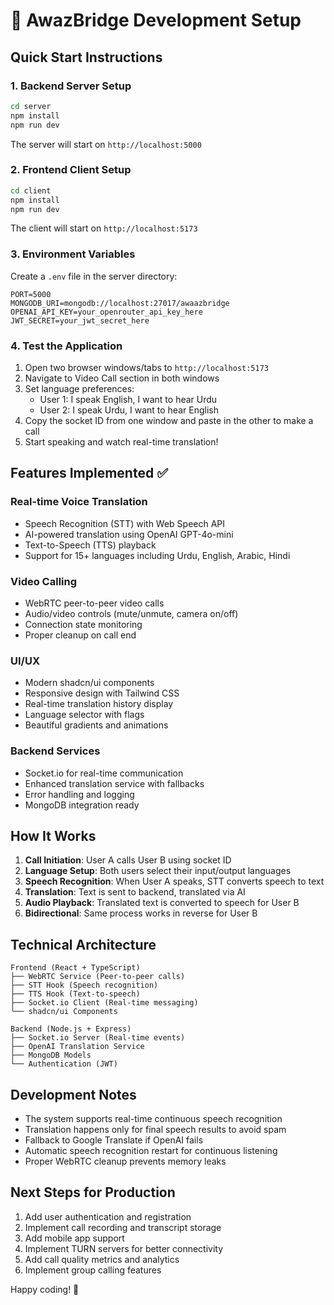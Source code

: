 # 🚀 AwazBridge Development Setup

## Quick Start Instructions

### 1. Backend Server Setup

```bash
cd server
npm install
npm run dev
```

The server will start on `http://localhost:5000`

### 2. Frontend Client Setup

```bash
cd client
npm install
npm run dev
```

The client will start on `http://localhost:5173`

### 3. Environment Variables

Create a `.env` file in the server directory:

```env
PORT=5000
MONGODB_URI=mongodb://localhost:27017/awaazbridge
OPENAI_API_KEY=your_openrouter_api_key_here
JWT_SECRET=your_jwt_secret_here
```

### 4. Test the Application

1. Open two browser windows/tabs to `http://localhost:5173`
2. Navigate to Video Call section in both windows
3. Set language preferences:
   - User 1: I speak English, I want to hear Urdu
   - User 2: I speak Urdu, I want to hear English
4. Copy the socket ID from one window and paste in the other to make a call
5. Start speaking and watch real-time translation!

## Features Implemented ✅

### Real-time Voice Translation

- Speech Recognition (STT) with Web Speech API
- AI-powered translation using OpenAI GPT-4o-mini
- Text-to-Speech (TTS) playback
- Support for 15+ languages including Urdu, English, Arabic, Hindi

### Video Calling

- WebRTC peer-to-peer video calls
- Audio/video controls (mute/unmute, camera on/off)
- Connection state monitoring
- Proper cleanup on call end

### UI/UX

- Modern shadcn/ui components
- Responsive design with Tailwind CSS
- Real-time translation history display
- Language selector with flags
- Beautiful gradients and animations

### Backend Services

- Socket.io for real-time communication
- Enhanced translation service with fallbacks
- Error handling and logging
- MongoDB integration ready

## How It Works

1. **Call Initiation**: User A calls User B using socket ID
2. **Language Setup**: Both users select their input/output languages
3. **Speech Recognition**: When User A speaks, STT converts speech to text
4. **Translation**: Text is sent to backend, translated via AI
5. **Audio Playback**: Translated text is converted to speech for User B
6. **Bidirectional**: Same process works in reverse for User B

## Technical Architecture

```
Frontend (React + TypeScript)
├── WebRTC Service (Peer-to-peer calls)
├── STT Hook (Speech recognition)
├── TTS Hook (Text-to-speech)
├── Socket.io Client (Real-time messaging)
└── shadcn/ui Components

Backend (Node.js + Express)
├── Socket.io Server (Real-time events)
├── OpenAI Translation Service
├── MongoDB Models
└── Authentication (JWT)
```

## Development Notes

- The system supports real-time continuous speech recognition
- Translation happens only for final speech results to avoid spam
- Fallback to Google Translate if OpenAI fails
- Automatic speech recognition restart for continuous listening
- Proper WebRTC cleanup prevents memory leaks

## Next Steps for Production

1. Add user authentication and registration
2. Implement call recording and transcript storage
3. Add mobile app support
4. Implement TURN servers for better connectivity
5. Add call quality metrics and analytics
6. Implement group calling features

Happy coding! 🎉
